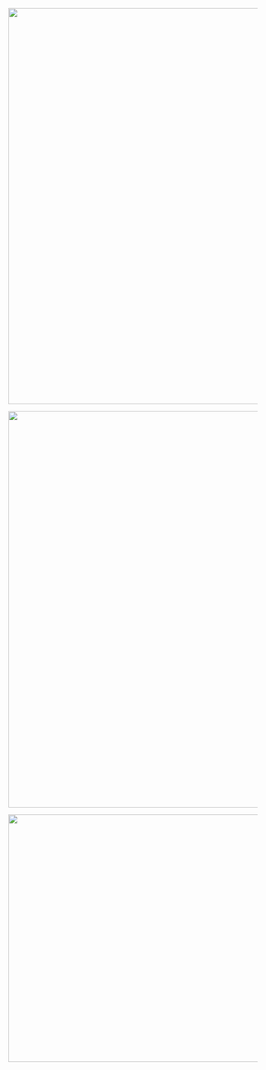 <p align="center"><img src= "https://user-images.githubusercontent.com/66701331/235331314-5e1213c4-9723-4297-8d9e-8e5f6db7c0eb.png" width="800" height="800" ></p>


<p align="center"><img src= "https://user-images.githubusercontent.com/66701331/235331495-f00ad498-c821-447a-9bea-0411079ab1a0.png" width="800" height="800" ></p>

<p align="center"><img src= "https://user-images.githubusercontent.com/66701331/235330771-5fd7510f-15db-4ecd-9108-f039b6525c5d.png" width="800" height="500" ></p>

